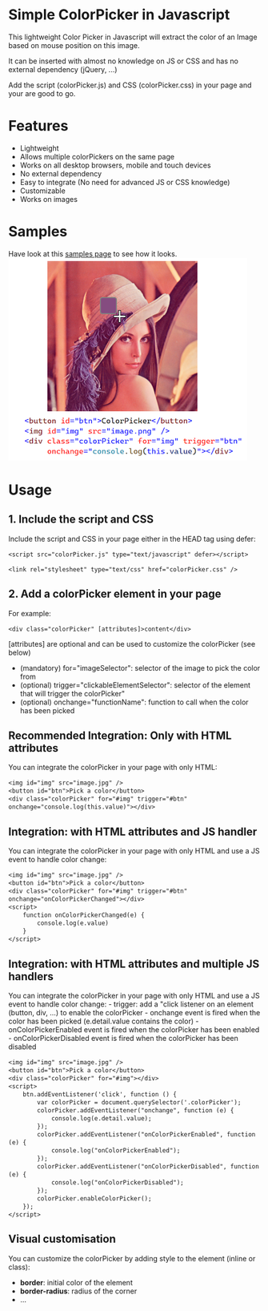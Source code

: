 # Simple ColorPicker in Javascript
This lightweight Color Picker in Javascript will extract the color of an Image based on mouse position on this image.

It can be inserted with almost no knowledge on JS or CSS and has no external dependency (jQuery, ...)

Add the script (colorPicker.js) and CSS (colorPicker.css) in your page and your are good to go.

# Features
- Lightweight
- Allows multiple colorPickers on the same page
- Works on all desktop browsers, mobile and touch devices
- No external dependency
- Easy to integrate (No need for advanced JS or CSS knowledge)
- Customizable
- Works on images

# Samples
Have look at this [samples page](http://vincentguigui.github.io/ColorPickerJS/samples.html) to see how it looks.
![ColorPicker samples!](samples.png)

# Usage

## 1. Include the script and CSS
Include the script and CSS in your page either in the HEAD tag using defer:
```
<script src="colorPicker.js" type="text/javascript" defer></script>
```
```
<link rel="stylesheet" type="text/css" href="colorPicker.css" />
```

## 2. Add a colorPicker element in your page

For example:
```
<div class="colorPicker" [attributes]>content</div>
```
[attributes] are optional and can be used to customize the colorPicker (see below)
- (mandatory) for="imageSelector": selector of the image to pick the color from
- (optional) trigger="clickableElementSelector": selector of the element that will trigger the colorPicker"
- (optional) onchange="functionName": function to call when the color has been picked

## Recommended Integration: Only with HTML attributes
You can integrate the colorPicker in your page with only HTML:
```
<img id="img" src="image.jpg" />
<button id="btn">Pick a color</button>
<div class="colorPicker" for="#img" trigger="#btn" onchange="console.log(this.value)"></div>
```

## Integration: with HTML attributes and JS handler
You can integrate the colorPicker in your page with only HTML and use a JS event to handle color change:
```
<img id="img" src="image.jpg" />
<button id="btn">Pick a color</button>
<div class="colorPicker" for="#img" trigger="#btn" onchange="onColorPickerChanged"></div>
<script>
	function onColorPickerChanged(e) {
		console.log(e.value)
	}
</script>
```


## Integration: with HTML attributes and multiple JS handlers
You can integrate the colorPicker in your page with only HTML and use a JS event to handle color change:
	- trigger: add a "click listener on an element (button, div, ...) to enable the colorPicker
	- onchange event is fired when the color has been picked (e.detail.value contains the color)
	- onColorPickerEnabled event is fired when the colorPicker has been enabled
	- onColorPickerDisabled event is fired when the colorPicker has been disabled
```
<img id="img" src="image.jpg" />
<button id="btn">Pick a color</button>
<div class="colorPicker" for="#img"></div>
<script>
	btn.addEventListener('click', function () {
		var colorPicker = document.querySelector('.colorPicker');
		colorPicker.addEventListener("onchange", function (e) {
			console.log(e.detail.value);
		});
		colorPicker.addEventListener("onColorPickerEnabled", function (e) {
			console.log("onColorPickerEnabled");
		});
		colorPicker.addEventListener("onColorPickerDisabled", function (e) {
			console.log("onColorPickerDisabled");
		});
		colorPicker.enableColorPicker();
	});
</script>
```


## Visual customisation
You can customize the colorPicker by adding style to the element (inline or class):
- **border**: initial color of the element
- **border-radius**: radius of the corner
- ...
